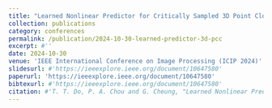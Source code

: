 ```yaml
---
title: "Learned Nonlinear Predictor for Critically Sampled 3D Point Cloud Attribute Compression"
collection: publications
category: conferences
permalink: /publication/2024-10-30-learned-predictor-3d-pcc
excerpt: #''
date: 2024-10-30
venue: 'IEEE International Conference on Image Processing (ICIP 2024)'
slidesurl: #'https://ieeexplore.ieee.org/document/10647580'
paperurl: 'https://ieeexplore.ieee.org/document/10647580'
bibtexurl: #'https://ieeexplore.ieee.org/document/10647580'
citation: #'T. T. Do, P. A. Chou and G. Cheung, "Learned Nonlinear Predictor for Critically Sampled 3D Point Cloud Attribute Compression," 2024 IEEE International Conference on Image Processing (ICIP), Abu Dhabi, United Arab Emirates, 2024, pp. 3299-3305, doi: 10.1109/ICIP51287.2024.10647580.'
---
```


